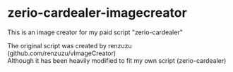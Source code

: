 # zerio-cardealer-imagecreator
This is an image creator for my paid script "zerio-cardealer"


The original script was created by renzuzu (github.com/renzuzu/vImageCreator)<br>Although it has been heavily modified to fit my own script (zerio-cardealer)
